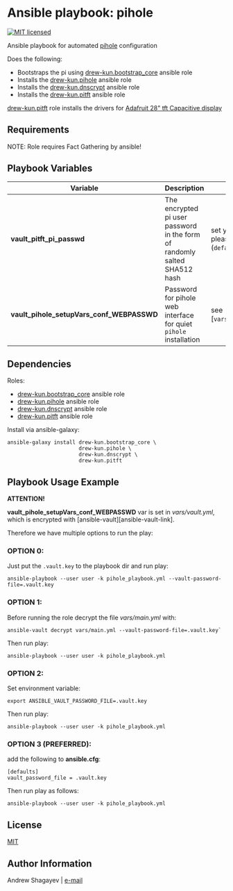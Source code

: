 Ansible playbook: pihole
=========

[![MIT licensed][mit-badge]][mit-link]

Ansible playbook for automated [pihole][pihole-link] configuration

Does the following:

 - Bootstraps the pi using [drew-kun.bootstrap_core][bootstrap_core-galaxy-link] ansible role
 - Installs the [drew-kun.pihole][pihole-galaxy-link] ansible role
 - Installs the [drew-kun.dnscrypt][dnscrypt-galaxy-link] ansible role
 - Installs the [drew-kun.pitft][pitft-galaxy-link] ansible role

[drew-kun.pitft][pitft-galaxy-link] role installs the drivers for [Adafruit 28" tft Capacitive display][pitft-adafruit-link]

Requirements
------------

NOTE: Role requires Fact Gathering by ansible!

Playbook Variables
------------------

| Variable | Description | Default |
|----------|-------------|---------|
| **vault_pitft_pi_passwd** | The encrypted pi user password in the form of randomly salted SHA512 hash | set your own in `vars/vault.yml`, please check [drew-kun.pitft][pitft-galaxy-link] (`default/main.yml#L22`) for reference |
| **vault_pihole_setupVars_conf_WEBPASSWD** | Password for pihole web interface for quiet `pihole` installation | see [`vars/vault.yml`(vars/vault.yml#L35) |

Dependencies
------------
Roles:
 - [drew-kun.bootstrap_core][bootstrap_core-galaxy-link] ansible role
 - [drew-kun.pihole][pihole-galaxy-link] ansible role
 - [drew-kun.dnscrypt][dnscrypt-galaxy-link] ansible role
 - [drew-kun.pitft][pitft-galaxy-link] ansible role

Install via ansible-galaxy:

    ansible-galaxy install drew-kun.bootstrap_core \
                           drew-kun.pihole \
                           drew-kun.dnscrypt \
                           drew-kun.pitft

Playbook Usage Example
----------------------

**ATTENTION!**

**vault_pihole_setupVars_conf_WEBPASSWD** var is set in *vars/vault.yml*,
which is encrypted with [ansible-vault][ansible-vault-link].

Therefore we have multiple options to run the play:

### OPTION 0:
Just put the `.vault.key` to the playbook dir and run play:

    ansible-playbook --user user -k pihole_playbook.yml --vault-password-file=.vault.key

### OPTION 1:
Before running the role decrypt the file *vars/main.yml* with:

    ansible-vault decrypt vars/main.yml --vault-password-file=.vault.key`

Then run play:

    ansible-playbook --user user -k pihole_playbook.yml

### OPTION 2:
Set environment variable:

    export ANSIBLE_VAULT_PASSWORD_FILE=.vault.key

Then run play:

    ansible-playbook --user user -k pihole_playbook.yml

### OPTION 3 (PREFERRED):
add the following to **ansible.cfg**:

    [defaults]
    vault_password_file = .vault.key

Then run play as follows:

    ansible-playbook --user user -k pihole_playbook.yml

License
-------

[MIT][mit-link]

Author Information
------------------

Andrew Shagayev | [e-mail](mailto:drewshg@gmail.com)

[pihole-link]: https://pi-hole.net

[bootstrap_core-galaxy-link]: https://galaxy.ansible.com/drew-kun/bootstrap_core/
[pihole-galaxy-link]: https://galaxy.ansible.com/drew-kun/pihole/
[dnscrypt-galaxy-link]: https://galaxy.ansible.com/drew-kun/dnscrypt/
[pitft-galaxy-link]: https://galaxy.ansible.com/drew-kun/pitft/
[pitft-adafruit-link]: https://www.adafruit.com/product/2423

[mit-badge]: https://img.shields.io/badge/license-MIT-blue.svg
[mit-link]: https://raw.githubusercontent.com/drew-kun/ansible-macos_setup/master/LICENSE
